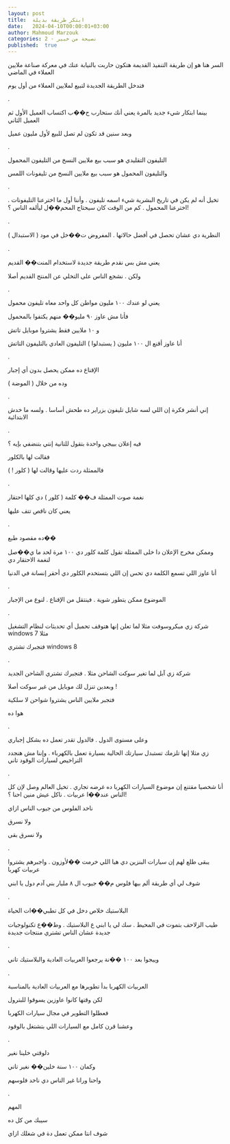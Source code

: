 ```yaml
---
layout: post
title:  ابتكر طريقة بديلة
date:   2024-04-10T00:00:01+03:00
author: Mahmoud Marzouk
categories: 2 - نصيحة من خبير
published:  true
---
```

السر هنا هو إن طريقة التنفيذ القديمة هتكون حاربت بالنيابة عنك في معركة
صناعة ملايين العملاء في الماضي

فتدخل الطريقة الجديدة لتبيع لملايين العملاء من أول يوم

.

بينما ابتكار شيء جديد بالمرة يعني أنك ستحارب ح��ب اكتساب العميل الأول ثم
العميل الثاني

وبعد سنين قد تكون لم تصل للبيع لأول مليون عميل

.

التليفون التقليدي هو سبب بيع ملايين النسخ من التليفون
المحمول

والتليفون المحمول هو سبب بيع ملايين النسخ من تليفونات اللمس

.

تخيل أنه لم يكن في تاريخ البشرية شيء اسمه تليفون . وأننا أول ما اخترعنا
التليفونات . اخترعنا المحمول . كم من الوقت كان سيحتاج المحم��ل ليألفه
الناس ؟!

.

النظرية دي عشان تحصل في أفضل حالاتها . المفروض ت��خل في مود (
الاستبدال )

.

يعني مش بس نقدم طريقة جديدة لاستخدام المنت�� القديم

ولكن . نشجع الناس على التخلي عن المنتج القديم أصلا

.

يعني لو عندك ١٠٠ مليون مواطن كل واحد معاه تليفون محمول

فأنا مش عاوز ٩٠ مليو�� منهم يكتفوا بالمحمول

و ١٠ ملايين فقط يشتروا موبايل تاتش

أنا عاوز أقنع ال ١٠٠ مليون ( يستبدلوا ) التليفون العادي بالتليفون
التاتش

.

الإقناع ده ممكن يحصل بدون أي إجبار

وده من خلال ( الموضة )

.

إني أنشر فكرة إن اللي لسه شايل تليفون بزراير ده طحش أساسا . ولسه ما خدش
الابتدائية

.

فيه إعلان بييجي واحدة بتقول للتانية إنتي بتنضفي بإيه ؟

فقالت لها بالكلور

فالممثلة ردت عليها وقالت لها ( كلور ! )

.

نغمة صوت الممثلة ف�� كلمة ( كلور ) دي كلها احتقار

يعني كان ناقص تتف عليها

.

ده مقصود طبع��

وممكن مخرج الإعلان دا خلى الممثلة تقول كلمة كلور دي ١٠٠ مرة لحد ما ي��صل
لنغمة الاحتقار دي

أنا عاوز اللي تسمع الكلمة دي تحس إن اللي بتستخدم الكلور دي أحقر إنسانة
في الدنيا

.

الموضوع ممكن يتطور شوية . فينتقل من الإقناع . لنوع من
الإجبار

.

شركة زي ميكروسوفت مثلا لما تعلن إنها هتوقف تحميل أي تحديثات لنظام
التشغيل windows 7 مثلا

فتجبرك تشتري windows 8

.

شركة زي آبل لما تغير سوكت الشاحن مثلا . فتجبرك تشتري الشاحن
الجديد

وبعدين تنزل لك موبايل من غير سوكت أصلا !

فتجبر ملايين الناس يشتروا شواحن لا سلكية

هوا ده

.

وعلى مستوى الدول . فالدول تقدر تعمل ده بشكل إجباري

زي مثلا إنها تلزمك تستبدل سيارتك الحالية بسيارة تعمل بالكهرباء . وإننا
مش هنجدد التراخيص لسيارات الوقود تاني

.

أنا شخصيا مقتنع إن موضوع السيارات الكهربا ده غرضه تجاري . تخيل العالم
وصل لإن كل الناس عند��ا عربيات . ناكل عيش منين احنا ؟!

ناخد الفلوس من جيوب الناس ازاي

ولا نسرق

ولا نسرق بقى

.

يبقى طلع لهم إن سيارات البنزين دي هيا اللي خرمت ��لأوزون . واجبرهم
يشتروا عربيات كهربا

شوف لي أي طريقة ألم بيها فلوس م�� جيوب ال ٨ مليار بني آدم دول يا
ابني

.

البلاستيك خلاص دخل في كل تطبي��ات الحياة

طيب الزلاحف بتموت في المحيط . سك لي يا ابني ع البلاستيك . وط��ع
تكنولوجيات جديدة عشان الناس تشتري منتجات جديدة

.

وييجوا بعد ١٠٠ ��نة يرجعوا العربيات العادية والبلاستيك تاني

.

العربيات الكهربا بدأ تطويرها مع العربيات العادية بالمناسبة

لكن وقتها كانوا عاوزين يسوقوا للبترول

فعطلوا التطوير في مجال سيارات الكهربا

وعشنا قرن كامل مع السيارات اللي بتشتغل بالوقود

.

دلوقتي خلينا نغير

وكمان ١٠٠ سنة خلين�� نغير تاني

واحنا ورانا غير الناس دي ناخد فلوسهم

.

المهم

سيبك من كل ده

شوف انتا ممكن تعمل دة في شغلك ازاي
